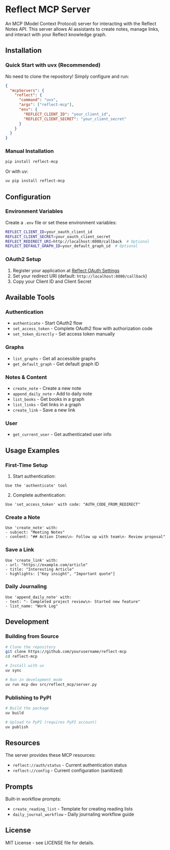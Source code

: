 # Reflect MCP Server

An MCP (Model Context Protocol) server for interacting with the Reflect Notes API. This server allows AI assistants to create notes, manage links, and interact with your Reflect knowledge graph.

## Installation

### Quick Start with uvx (Recommended)

No need to clone the repository! Simply configure and run:

```json
{
  "mcpServers": {
    "reflect": {
      "command": "uvx",
      "args": ["reflect-mcp"],
      "env": {
        "REFLECT_CLIENT_ID": "your_client_id",
        "REFLECT_CLIENT_SECRET": "your_client_secret"
      }
    }
  }
}
```

### Manual Installation

```bash
pip install reflect-mcp
```

Or with uv:

```bash
uv pip install reflect-mcp
```

## Configuration

### Environment Variables

Create a `.env` file or set these environment variables:

```bash
REFLECT_CLIENT_ID=your_oauth_client_id
REFLECT_CLIENT_SECRET=your_oauth_client_secret
REFLECT_REDIRECT_URI=http://localhost:8080/callback  # Optional
REFLECT_DEFAULT_GRAPH_ID=your_default_graph_id  # Optional
```

### OAuth2 Setup

1. Register your application at [Reflect OAuth Settings](https://reflect.app/oauth)
2. Set your redirect URI (default: `http://localhost:8080/callback`)
3. Copy your Client ID and Client Secret

## Available Tools

### Authentication
- `authenticate` - Start OAuth2 flow
- `set_access_token` - Complete OAuth2 flow with authorization code
- `set_token_directly` - Set access token manually

### Graphs
- `list_graphs` - Get all accessible graphs
- `get_default_graph` - Get default graph ID

### Notes & Content
- `create_note` - Create a new note
- `append_daily_note` - Add to daily note
- `list_books` - Get books in a graph
- `list_links` - Get links in a graph
- `create_link` - Save a new link

### User
- `get_current_user` - Get authenticated user info

## Usage Examples

### First-Time Setup

1. Start authentication:
```
Use the 'authenticate' tool
```

2. Complete authentication:
```
Use 'set_access_token' with code: "AUTH_CODE_FROM_REDIRECT"
```

### Create a Note
```
Use 'create_note' with:
- subject: "Meeting Notes"
- content: "## Action Items\n- Follow up with team\n- Review proposal"
```

### Save a Link
```
Use 'create_link' with:
- url: "https://example.com/article"
- title: "Interesting Article"
- highlights: ["Key insight", "Important quote"]
```

### Daily Journaling
```
Use 'append_daily_note' with:
- text: "- Completed project review\n- Started new feature"
- list_name: "Work Log"
```

## Development

### Building from Source

```bash
# Clone the repository
git clone https://github.com/yourusername/reflect-mcp
cd reflect-mcp

# Install with uv
uv sync

# Run in development mode
uv run mcp dev src/reflect_mcp/server.py
```

### Publishing to PyPI

```bash
# Build the package
uv build

# Upload to PyPI (requires PyPI account)
uv publish
```

## Resources

The server provides these MCP resources:
- `reflect://auth/status` - Current authentication status
- `reflect://config` - Current configuration (sanitized)

## Prompts

Built-in workflow prompts:
- `create_reading_list` - Template for creating reading lists
- `daily_journal_workflow` - Daily journaling workflow guide

## License

MIT License - see LICENSE file for details.